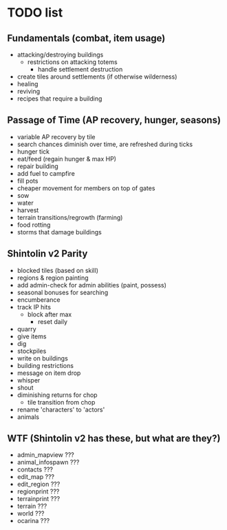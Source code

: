 # TODO list

## Fundamentals (combat, item usage)

* attacking/destroying buildings
  * restrictions on attacking totems
    * handle settlement destruction
* create tiles around settlements (if otherwise wilderness)
* healing
* reviving
* recipes that require a building

## Passage of Time (AP recovery, hunger, seasons)

* variable AP recovery by tile
* search chances diminish over time, are refreshed during ticks
* hunger tick
* eat/feed (regain hunger & max HP)
* repair building
* add fuel to campfire
* fill pots
* cheaper movement for members on top of gates
* sow
* water
* harvest
* terrain transitions/regrowth (farming)
* food rotting
* storms that damage buildings

## Shintolin v2 Parity

* blocked tiles (based on skill)
* regions & region painting
* add admin-check for admin abilities (paint, possess)
* seasonal bonuses for searching
* encumberance
* track IP hits
  * block after max
    * reset daily
* quarry
* give items
* dig
* stockpiles
* write on buildings
* building restrictions
* message on item drop
* whisper
* shout
* diminishing returns for chop
  * tile transition from chop
* rename 'characters' to 'actors'
* animals

## WTF (Shintolin v2 has these, but what are they?)

* admin_mapview ???
* animal_infospawn ???
* contacts ???
* edit_map ???
* edit_region ???
* regionprint ???
* terrainprint ???
* terrain ???
* world ???
* ocarina ???
